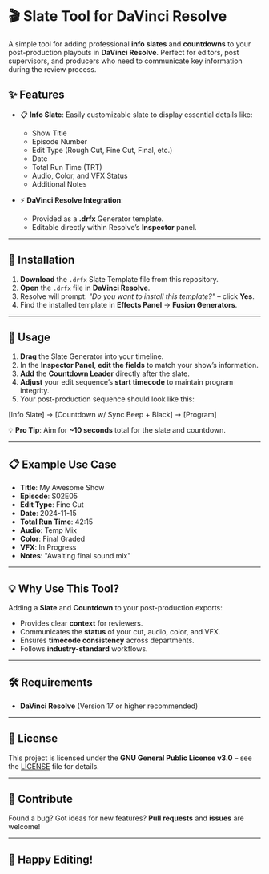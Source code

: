 # 🎬 Slate Tool for DaVinci Resolve

A simple tool for adding professional **info slates** and **countdowns** to your post-production playouts in **DaVinci Resolve**. Perfect for editors, post supervisors, and producers who need to communicate key information during the review process.

## ✨ Features

- 📋 **Info Slate**: Easily customizable slate to display essential details like:
  - Show Title
  - Episode Number
  - Edit Type (Rough Cut, Fine Cut, Final, etc.)
  - Date
  - Total Run Time (TRT)
  - Audio, Color, and VFX Status
  - Additional Notes

- ⚡ **DaVinci Resolve Integration**:
  - Provided as a **.drfx** Generator template.
  - Editable directly within Resolve’s **Inspector** panel.

---

## 📁 Installation

1. **Download** the `.drfx` Slate Template file from this repository.
2. **Open** the `.drfx` file in **DaVinci Resolve**.
3. Resolve will prompt: _"Do you want to install this template?"_ – click **Yes**.
4. Find the installed template in **Effects Panel** → **Fusion Generators**.

---

## 🚀 Usage

1. **Drag** the Slate Generator into your timeline.
2. In the **Inspector Panel**, **edit the fields** to match your show’s information.
3. **Add** the **Countdown Leader** directly after the slate.
4. **Adjust** your edit sequence’s **start timecode** to maintain program integrity.
5. Your post-production sequence should look like this:

[Info Slate] → [Countdown w/ Sync Beep + Black] → [Program]

💡 **Pro Tip**: Aim for **~10 seconds** total for the slate and countdown.

---

## 📋 Example Use Case

- **Title**: My Awesome Show  
- **Episode**: S02E05  
- **Edit Type**: Fine Cut  
- **Date**: 2024-11-15  
- **Total Run Time**: 42:15  
- **Audio**: Temp Mix  
- **Color**: Final Graded  
- **VFX**: In Progress  
- **Notes**: "Awaiting final sound mix"  

---

## 💡 Why Use This Tool?

Adding a **Slate** and **Countdown** to your post-production exports:

- Provides clear **context** for reviewers.
- Communicates the **status** of your cut, audio, color, and VFX.
- Ensures **timecode consistency** across departments.
- Follows **industry-standard** workflows.

---

## 🛠️ Requirements

- **DaVinci Resolve** (Version 17 or higher recommended)

---

## 📖 License

This project is licensed under the **GNU General Public License v3.0** – see the [LICENSE](LICENSE) file for details.

---

## 🙌 Contribute

Found a bug? Got ideas for new features? **Pull requests** and **issues** are welcome!

---

## 🎥 Happy Editing!
